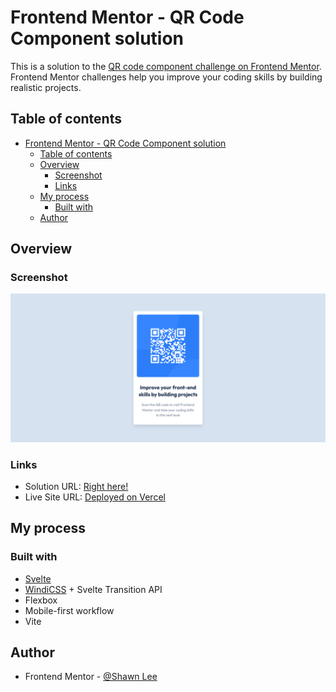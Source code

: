 # Frontend Mentor - QR Code Component solution

This is a solution to the [QR code component challenge on Frontend Mentor](https://www.frontendmentor.io/challenges/qr-code-component-iux_sIO_H). Frontend Mentor challenges help you improve your coding skills by building realistic projects.

## Table of contents

- [Frontend Mentor - QR Code Component solution](#frontend-mentor---qr-code-component-solution)
  - [Table of contents](#table-of-contents)
  - [Overview](#overview)
    - [Screenshot](#screenshot)
    - [Links](#links)
  - [My process](#my-process)
    - [Built with](#built-with)
  - [Author](#author)

## Overview

### Screenshot

![Desktop Screenshot](./screenshots/screenshot-desktop.png)

### Links

- Solution URL: [Right here!](https://www.frontendmentor.io/solutions/qr-code-component-built-with-svelte-windicss-and-vite-as-build-tool-SJE_Mk8Qq)
- Live Site URL: [Deployed on Vercel](https://qr-code-component-navy.vercel.app/)

## My process

### Built with

- [Svelte](https://svelte.dev/)
- [WindiCSS](https://windicss.org/) + Svelte Transition API
- Flexbox
- Mobile-first workflow
- Vite

## Author

- Frontend Mentor - [@Shawn Lee](https://www.frontendmentor.io/profile/OGShawnLee)
